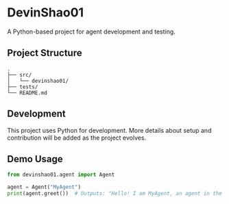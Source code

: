 # DevinShao01

A Python-based project for agent development and testing.

## Project Structure

```
.
├── src/
│   └── devinshao01/
├── tests/
└── README.md
```

## Development

This project uses Python for development. More details about setup and contribution will be added as the project evolves.

## Demo Usage

```python
from devinshao01.agent import Agent

agent = Agent("MyAgent")
print(agent.greet())  # Outputs: "Hello! I am MyAgent, an agent in the DevinShao01 project."
```
